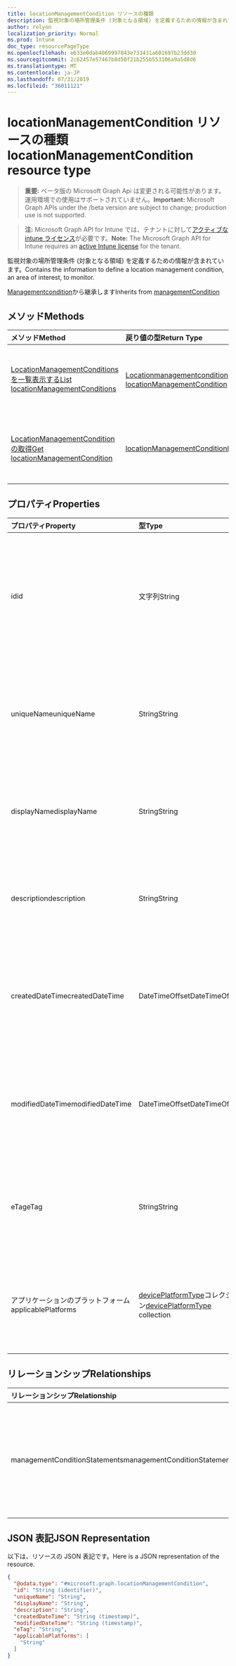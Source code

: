 ```yaml
---
title: locationManagementCondition リソースの種類
description: 監視対象の場所管理条件 (対象となる領域) を定義するための情報が含まれています。
author: rolyon
localization_priority: Normal
ms.prod: Intune
doc_type: resourcePageType
ms.openlocfilehash: e633e0dab4069997843e733431a601697b23dd30
ms.sourcegitcommit: 2c62457e57467b8d50f21b255b553106a9a5d8d6
ms.translationtype: MT
ms.contentlocale: ja-JP
ms.lasthandoff: 07/31/2019
ms.locfileid: "36011121"
---
```

# <a name="locationmanagementcondition-resource-type"></a><span data-ttu-id="ec2f8-103">locationManagementCondition リソースの種類</span><span class="sxs-lookup"><span data-stu-id="ec2f8-103">locationManagementCondition resource type</span></span>

> <span data-ttu-id="ec2f8-104">**重要:** ベータ版の Microsoft Graph Api は変更される可能性があります。運用環境での使用はサポートされていません。</span><span class="sxs-lookup"><span data-stu-id="ec2f8-104">**Important:** Microsoft Graph APIs under the /beta version are subject to change; production use is not supported.</span></span>

> <span data-ttu-id="ec2f8-105">**注:** Microsoft Graph API for Intune では、テナントに対して[アクティブな intune ライセンス](https://go.microsoft.com/fwlink/?linkid=839381)が必要です。</span><span class="sxs-lookup"><span data-stu-id="ec2f8-105">**Note:** The Microsoft Graph API for Intune requires an [active Intune license](https://go.microsoft.com/fwlink/?linkid=839381) for the tenant.</span></span>

<span data-ttu-id="ec2f8-106">監視対象の場所管理条件 (対象となる領域) を定義するための情報が含まれています。</span><span class="sxs-lookup"><span data-stu-id="ec2f8-106">Contains the information to define a location management condition, an area of interest, to monitor.</span></span>


<span data-ttu-id="ec2f8-107">[Managementcondition](../resources/intune-fencing-managementcondition.md)から継承します</span><span class="sxs-lookup"><span data-stu-id="ec2f8-107">Inherits from [managementCondition](../resources/intune-fencing-managementcondition.md)</span></span>

## <a name="methods"></a><span data-ttu-id="ec2f8-108">メソッド</span><span class="sxs-lookup"><span data-stu-id="ec2f8-108">Methods</span></span>
|<span data-ttu-id="ec2f8-109">メソッド</span><span class="sxs-lookup"><span data-stu-id="ec2f8-109">Method</span></span>|<span data-ttu-id="ec2f8-110">戻り値の型</span><span class="sxs-lookup"><span data-stu-id="ec2f8-110">Return Type</span></span>|<span data-ttu-id="ec2f8-111">説明</span><span class="sxs-lookup"><span data-stu-id="ec2f8-111">Description</span></span>|
|:---|:---|:---|
|[<span data-ttu-id="ec2f8-112">LocationManagementConditions を一覧表示する</span><span class="sxs-lookup"><span data-stu-id="ec2f8-112">List locationManagementConditions</span></span>](../api/intune-fencing-locationmanagementcondition-list.md)|<span data-ttu-id="ec2f8-113">[Locationmanagementcondition](../resources/intune-fencing-locationmanagementcondition.md)コレクション</span><span class="sxs-lookup"><span data-stu-id="ec2f8-113">[locationManagementCondition](../resources/intune-fencing-locationmanagementcondition.md) collection</span></span>|<span data-ttu-id="ec2f8-114">[Locationmanagementcondition](../resources/intune-fencing-locationmanagementcondition.md)オブジェクトのプロパティとリレーションシップをリストします。</span><span class="sxs-lookup"><span data-stu-id="ec2f8-114">List properties and relationships of the [locationManagementCondition](../resources/intune-fencing-locationmanagementcondition.md) objects.</span></span>|
|[<span data-ttu-id="ec2f8-115">LocationManagementCondition の取得</span><span class="sxs-lookup"><span data-stu-id="ec2f8-115">Get locationManagementCondition</span></span>](../api/intune-fencing-locationmanagementcondition-get.md)|[<span data-ttu-id="ec2f8-116">locationManagementCondition</span><span class="sxs-lookup"><span data-stu-id="ec2f8-116">locationManagementCondition</span></span>](../resources/intune-fencing-locationmanagementcondition.md)|<span data-ttu-id="ec2f8-117">[Locationmanagementcondition](../resources/intune-fencing-locationmanagementcondition.md)オブジェクトのプロパティとリレーションシップを読み取ります。</span><span class="sxs-lookup"><span data-stu-id="ec2f8-117">Read properties and relationships of the [locationManagementCondition](../resources/intune-fencing-locationmanagementcondition.md) object.</span></span>|

## <a name="properties"></a><span data-ttu-id="ec2f8-118">プロパティ</span><span class="sxs-lookup"><span data-stu-id="ec2f8-118">Properties</span></span>
|<span data-ttu-id="ec2f8-119">プロパティ</span><span class="sxs-lookup"><span data-stu-id="ec2f8-119">Property</span></span>|<span data-ttu-id="ec2f8-120">型</span><span class="sxs-lookup"><span data-stu-id="ec2f8-120">Type</span></span>|<span data-ttu-id="ec2f8-121">説明</span><span class="sxs-lookup"><span data-stu-id="ec2f8-121">Description</span></span>|
|:---|:---|:---|
|<span data-ttu-id="ec2f8-122">id</span><span class="sxs-lookup"><span data-stu-id="ec2f8-122">id</span></span>|<span data-ttu-id="ec2f8-123">文字列</span><span class="sxs-lookup"><span data-stu-id="ec2f8-123">String</span></span>|<span data-ttu-id="ec2f8-124">管理条件の一意識別子。</span><span class="sxs-lookup"><span data-stu-id="ec2f8-124">Unique identifier for the management condition.</span></span> <span data-ttu-id="ec2f8-125">作成時に割り当てられたシステム生成値。</span><span class="sxs-lookup"><span data-stu-id="ec2f8-125">System generated value assigned when created.</span></span> <span data-ttu-id="ec2f8-126">[Managementcondition](../resources/intune-fencing-managementcondition.md)から継承します</span><span class="sxs-lookup"><span data-stu-id="ec2f8-126">Inherited from [managementCondition](../resources/intune-fencing-managementcondition.md)</span></span>|
|<span data-ttu-id="ec2f8-127">uniqueName</span><span class="sxs-lookup"><span data-stu-id="ec2f8-127">uniqueName</span></span>|<span data-ttu-id="ec2f8-128">String</span><span class="sxs-lookup"><span data-stu-id="ec2f8-128">String</span></span>|<span data-ttu-id="ec2f8-129">管理条件の一意の名前。</span><span class="sxs-lookup"><span data-stu-id="ec2f8-129">Unique name for the management condition.</span></span> <span data-ttu-id="ec2f8-130">管理条件式で使用されます。</span><span class="sxs-lookup"><span data-stu-id="ec2f8-130">Used in management condition expressions.</span></span> <span data-ttu-id="ec2f8-131">[Managementcondition](../resources/intune-fencing-managementcondition.md)から継承します</span><span class="sxs-lookup"><span data-stu-id="ec2f8-131">Inherited from [managementCondition](../resources/intune-fencing-managementcondition.md)</span></span>|
|<span data-ttu-id="ec2f8-132">displayName</span><span class="sxs-lookup"><span data-stu-id="ec2f8-132">displayName</span></span>|<span data-ttu-id="ec2f8-133">String</span><span class="sxs-lookup"><span data-stu-id="ec2f8-133">String</span></span>|<span data-ttu-id="ec2f8-134">管理条件の管理者定義の名前。</span><span class="sxs-lookup"><span data-stu-id="ec2f8-134">The admin defined name of the management condition.</span></span> <span data-ttu-id="ec2f8-135">[Managementcondition](../resources/intune-fencing-managementcondition.md)から継承します</span><span class="sxs-lookup"><span data-stu-id="ec2f8-135">Inherited from [managementCondition](../resources/intune-fencing-managementcondition.md)</span></span>|
|<span data-ttu-id="ec2f8-136">description</span><span class="sxs-lookup"><span data-stu-id="ec2f8-136">description</span></span>|<span data-ttu-id="ec2f8-137">String</span><span class="sxs-lookup"><span data-stu-id="ec2f8-137">String</span></span>|<span data-ttu-id="ec2f8-138">管理条件の管理者定義の説明。</span><span class="sxs-lookup"><span data-stu-id="ec2f8-138">The admin defined description of the management condition.</span></span> <span data-ttu-id="ec2f8-139">[Managementcondition](../resources/intune-fencing-managementcondition.md)から継承します</span><span class="sxs-lookup"><span data-stu-id="ec2f8-139">Inherited from [managementCondition](../resources/intune-fencing-managementcondition.md)</span></span>|
|<span data-ttu-id="ec2f8-140">createdDateTime</span><span class="sxs-lookup"><span data-stu-id="ec2f8-140">createdDateTime</span></span>|<span data-ttu-id="ec2f8-141">DateTimeOffset</span><span class="sxs-lookup"><span data-stu-id="ec2f8-141">DateTimeOffset</span></span>|<span data-ttu-id="ec2f8-142">管理条件が作成された時刻。</span><span class="sxs-lookup"><span data-stu-id="ec2f8-142">The time the management condition was created.</span></span> <span data-ttu-id="ec2f8-143">サービス側を生成しました。</span><span class="sxs-lookup"><span data-stu-id="ec2f8-143">Generated service side.</span></span> <span data-ttu-id="ec2f8-144">[Managementcondition](../resources/intune-fencing-managementcondition.md)から継承します</span><span class="sxs-lookup"><span data-stu-id="ec2f8-144">Inherited from [managementCondition](../resources/intune-fencing-managementcondition.md)</span></span>|
|<span data-ttu-id="ec2f8-145">modifiedDateTime</span><span class="sxs-lookup"><span data-stu-id="ec2f8-145">modifiedDateTime</span></span>|<span data-ttu-id="ec2f8-146">DateTimeOffset</span><span class="sxs-lookup"><span data-stu-id="ec2f8-146">DateTimeOffset</span></span>|<span data-ttu-id="ec2f8-147">管理条件が最後に変更された時刻。</span><span class="sxs-lookup"><span data-stu-id="ec2f8-147">The time the management condition was last modified.</span></span> <span data-ttu-id="ec2f8-148">サービス側を更新しました。</span><span class="sxs-lookup"><span data-stu-id="ec2f8-148">Updated service side.</span></span> <span data-ttu-id="ec2f8-149">[Managementcondition](../resources/intune-fencing-managementcondition.md)から継承します</span><span class="sxs-lookup"><span data-stu-id="ec2f8-149">Inherited from [managementCondition](../resources/intune-fencing-managementcondition.md)</span></span>|
|<span data-ttu-id="ec2f8-150">eTag</span><span class="sxs-lookup"><span data-stu-id="ec2f8-150">eTag</span></span>|<span data-ttu-id="ec2f8-151">String</span><span class="sxs-lookup"><span data-stu-id="ec2f8-151">String</span></span>|<span data-ttu-id="ec2f8-152">管理条件の ETag。</span><span class="sxs-lookup"><span data-stu-id="ec2f8-152">ETag of the management condition.</span></span> <span data-ttu-id="ec2f8-153">サービス側を更新しました。</span><span class="sxs-lookup"><span data-stu-id="ec2f8-153">Updated service side.</span></span> <span data-ttu-id="ec2f8-154">[Managementcondition](../resources/intune-fencing-managementcondition.md)から継承します</span><span class="sxs-lookup"><span data-stu-id="ec2f8-154">Inherited from [managementCondition](../resources/intune-fencing-managementcondition.md)</span></span>|
|<span data-ttu-id="ec2f8-155">アプリケーションのプラットフォーム</span><span class="sxs-lookup"><span data-stu-id="ec2f8-155">applicablePlatforms</span></span>|<span data-ttu-id="ec2f8-156">[devicePlatformType](../resources/intune-shared-deviceplatformtype.md)コレクション</span><span class="sxs-lookup"><span data-stu-id="ec2f8-156">[devicePlatformType](../resources/intune-shared-deviceplatformtype.md) collection</span></span>|<span data-ttu-id="ec2f8-157">この管理条件の適用可能なプラットフォーム。</span><span class="sxs-lookup"><span data-stu-id="ec2f8-157">The applicable platforms for this management condition.</span></span> <span data-ttu-id="ec2f8-158">[Managementcondition](../resources/intune-fencing-managementcondition.md)から継承します</span><span class="sxs-lookup"><span data-stu-id="ec2f8-158">Inherited from [managementCondition](../resources/intune-fencing-managementcondition.md)</span></span>|

## <a name="relationships"></a><span data-ttu-id="ec2f8-159">リレーションシップ</span><span class="sxs-lookup"><span data-stu-id="ec2f8-159">Relationships</span></span>
|<span data-ttu-id="ec2f8-160">リレーションシップ</span><span class="sxs-lookup"><span data-stu-id="ec2f8-160">Relationship</span></span>|<span data-ttu-id="ec2f8-161">型</span><span class="sxs-lookup"><span data-stu-id="ec2f8-161">Type</span></span>|<span data-ttu-id="ec2f8-162">説明</span><span class="sxs-lookup"><span data-stu-id="ec2f8-162">Description</span></span>|
|:---|:---|:---|
|<span data-ttu-id="ec2f8-163">managementConditionStatements</span><span class="sxs-lookup"><span data-stu-id="ec2f8-163">managementConditionStatements</span></span>|<span data-ttu-id="ec2f8-164">[Managementconditionstatement](../resources/intune-fencing-managementconditionstatement.md)コレクション</span><span class="sxs-lookup"><span data-stu-id="ec2f8-164">[managementConditionStatement](../resources/intune-fencing-managementconditionstatement.md) collection</span></span>|<span data-ttu-id="ec2f8-165">管理条件に関連付けられている管理条件ステートメント。</span><span class="sxs-lookup"><span data-stu-id="ec2f8-165">The management condition statements associated to the management condition.</span></span> <span data-ttu-id="ec2f8-166">[Managementcondition](../resources/intune-fencing-managementcondition.md)から継承します</span><span class="sxs-lookup"><span data-stu-id="ec2f8-166">Inherited from [managementCondition](../resources/intune-fencing-managementcondition.md)</span></span>|

## <a name="json-representation"></a><span data-ttu-id="ec2f8-167">JSON 表記</span><span class="sxs-lookup"><span data-stu-id="ec2f8-167">JSON Representation</span></span>
<span data-ttu-id="ec2f8-168">以下は、リソースの JSON 表記です。</span><span class="sxs-lookup"><span data-stu-id="ec2f8-168">Here is a JSON representation of the resource.</span></span>
<!-- {
  "blockType": "resource",
  "keyProperty": "id",
  "@odata.type": "microsoft.graph.locationManagementCondition"
}
-->
``` json
{
  "@odata.type": "#microsoft.graph.locationManagementCondition",
  "id": "String (identifier)",
  "uniqueName": "String",
  "displayName": "String",
  "description": "String",
  "createdDateTime": "String (timestamp)",
  "modifiedDateTime": "String (timestamp)",
  "eTag": "String",
  "applicablePlatforms": [
    "String"
  ]
}
```





